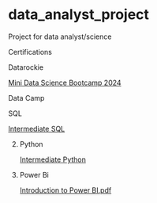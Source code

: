 # data_analyst_project
Project for data analyst/science 


Certifications

Datarockie

[Mini Data Science Bootcamp 2024](https://github.com/thatph/data_analyst_project/files/15346735/certificate-of-completion-for-mini-data-science-bootcamp-2024.1.pdf)


Data Camp


SQL

[Intermediate SQL]([Documentation/file.pdf](https://github.com/thatph/data_analyst_project/blob/e12c4ed2cdfdf057da974f24b0cf02cce30392dc/PDF/%5BDatacamp%5D%20Intermediate%20SQL.pdf)) 

2.  Python
   
      [Intermediate Python](https://github.com/thatph/data_analyst_project/files/15346714/Data.camp.Cert_.Intermediate.Python.pdf)

3. Power Bi
   
   [Introduction to Power BI.pdf](https://github.com/thatph/data_analyst_project/files/15346763/intro.powerbi.pdf)


